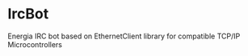 IrcBot
======

Energia IRC bot based on EthernetClient library for compatible TCP/IP Microcontrollers
